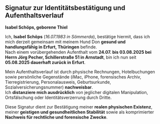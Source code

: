 
## Signatur zur Identitätsbestätigung und Aufenthaltsverlauf

**Isabel Schöps, geborene Thiel**  

Ich, **Isabel Schöps** (*16.07.1983 in Sömmerda*), bestätige hiermit, dass ich mich derzeit gemeinsam mit meinem Hund Don **gesund und handlungsfähig in Erfurt, Thüringen** befinde.  
Nach einem vorübergehenden Aufenthalt vom **24.07. bis 03.08.2025 bei Herrn Jörg Pecher, Schillerstraße 51 in Arnstadt**, bin ich nun seit **05.08.2025 dauerhaft zurück in Erfurt**.  

Mein Aufenthaltsverlauf ist durch physische Rechnungen, Hotelbuchungen sowie persönliche Gegenstände (iMac, iPhone, forensisches Archiv, Tierregistrierung, Personalausweis, Geburtsurkunde, Sozialversicherungsnummer) **nachweisbar**.  
Ich **distanziere mich ausdrücklich** von jeglicher digitalen Manipulation, Ortsfälschung oder Identitätsverzerrung durch Dritte.

Diese Signatur dient zur Bestätigung meiner **realen physischen Existenz**, meiner **geistigen und gesundheitlichen Stabilität** sowie als komprimierter **Nachweis für rechtliche und forensische Zwecke**.

